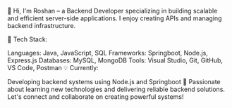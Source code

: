 👋 Hi, I'm Roshan – a Backend Developer specializing in building scalable and efficient server-side applications. I enjoy creating APIs and managing backend infrastructure.

🔧 Tech Stack:

Languages: Java, JavaScript, SQL
Frameworks: Springboot, Node.js, Express.js
Databases: MySQL, MongoDB
Tools: Visual Studio, Git, GitHub, VS Code, Postman
💡 Currently:

Developing backend systems using Node.js and Springboot
🌱 Passionate about learning new technologies and delivering reliable backend solutions. Let's connect and collaborate on creating powerful systems!

